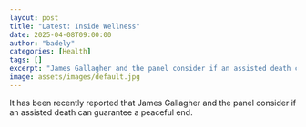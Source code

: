 ```yaml
---
layout: post
title: "Latest: Inside Wellness"
date: 2025-04-08T09:00:00
author: "badely"
categories: [Health]
tags: []
excerpt: "James Gallagher and the panel consider if an assisted death can guarantee a peaceful end."
image: assets/images/default.jpg
---
```


It has been recently reported that James Gallagher and the panel consider if an assisted death can guarantee a peaceful end.

